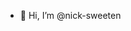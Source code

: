 - 👋 Hi, I’m @nick-sweeten

<!--
- 👀 I’m interested in...
      Well... a variety of things.  Im interested in tech and science, electrical engineering, computer science and the internet...
      ... statistics and data... but most of all, Im passionate about mathematics.
      I prefer to code in Python, though I have dabbled in a fairly wide variety of languages.  Ive done everything from Batch and Bash scripting, to 
      XHTML/CSS/JavaScript web designing. I started out with Basic/QBasic and ended up with Arduinos and Assembly on microcontrollers.  I love me my
      Excel spreadsheets and scripting macros, and my mathematics career has taken me through MATLAB, R, Mathematica, Maxima, and other CAS languages.
      Ive used MySQL and Ajax on the web.
      I dont consider myself an expert at any of these languages, but Im getting decent at Python, where my focuse has been primarily in mathematics.
      With some connections to electronics; but I will explain that.
      I dont aim to market any products or innovate any novel new tools with my coding; what I do is mostly academic and for my own edification.  
      As an electrical engineer and mathematician Im fascinated by computation, and in particular computation within digital computers.
      Most CS majors - which Im not one - can explain how binary addition and subtraction work. They may even be able to explain the format for a floating
      point number. Few Ive crossed have been able to explain efficient integer multiplication, or floating point arithmetic. Much less how logarithms or
      trigonometric functions are calculated. All sort of hand-wavy to them. Oh sure, they can import a mathematics package, but whats under the hood of
      that package is anyones guess to them.
      My scripts are explorations of calculation. I try to recreate the code that someone, somewhere, deep down in the hearts of computers, had already
      programmed; the sort of code that no one programming web applications or advanced windows GUIs have any care to know.
      My programs arent just transcendental functions that are typically programmed algorithmetically into a computer, but they also include, to some
      limited capacity, simulations of hardware computation, such as what goes on in an ALU.
      I write my own mathematics functions. Granted, they may not be as fast due to it being Python, or perhaps I have more to learn in the way of efficiency
      or time complexity. But I write them. And they work. And they're beautiful. They're beautiful examples of computational genius that I lack the
      imagination to have ever innovated. Im documenting them. Im rediscovering them.  Im learning to understand them. In a way most people in our age, no
      matter their CS genius, probably dont, because its "beneath them" in difficulty and necessity. And neither do mathematicians know, to be frank,
      because CS is outside of their purview too.  If mathematicians care about the abstract and the results of calculation, rather than the processes 
      within digital computers, and computer scientists care about high level hardware, GUI, web, etc., and not the "little things", then who does
      know and learn and record these niche details, the foundations upon which everything else is necessarily based?
      
- 🌱 I’m currently learning ...
      Most recently Ive began learning about randon number generation, cryptography, and prime number testing.
      Im particularly proud of my prime number algorithm.  I employ multiple different techniques and believe my algorithm is fairly efficient and quite
      accurate.  I believe my results are more certain than most algorithms in common use today.  Ignoring the burdens and relative slowness of Python,
      I can generate pretty large prime numbers (2048-bit, or larger) in very little time, all things considered. With many orders of magnitude more certainty.
      With cryptography, Ive coded my own RSA, Diffie-Hellman and Shamir's Secret Sharing, among other functions.
      With regard to random number generation, Ive done all the usual PRNG methods from middle square to linear congruence to xorshift, and dozens of others,
      as well as various combinations of them to improve randomness and cycle length. Ive even collected data from the environment to integrate into the
      number generators.  Ive programmed randomness quality checkers, ensured uniformity in output, and produced all the common continuous floating point
      distributions, from the uniform linear to the Normal to the Chi-Square.
      
      
- 💞️ I’m looking to collaborate on ...
      Well, you tell me.  Im not the best coder out there. And my interests are pretty clear.
      
- 📫 How to reach me ...
      sweeten.nicholas@gmail.com

<!---
nick-sweeten/nick-sweeten is a ✨ special ✨ repository because its `README.md` (this file) appears on your GitHub profile.
You can click the Preview link to take a look at your changes.
--->
